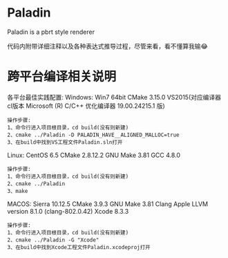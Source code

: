 # Paladin
Paladin is a pbrt style renderer

代码内附带详细注释以及各种表达式推导过程，尽管来看，看不懂算我输😂

# 跨平台编译相关说明
各平台最佳实践配置:
Windows:
	Win7 64bit
	CMake 3.15.0
	VS2015(对应编译器cl版本 Microsoft (R) C/C++ 优化编译器 19.00.24215.1 版)

	操作步骤:
	1、命令行进入项目根目录，cd build(没有则新建)
	2、cmake ../Paladin -D PALADIN_HAVE__ALIGNED_MALLOC=true
	3、在build中找到VS工程文件Paladin.sln打开

Linux:
	CentOS 6.5
	CMake 2.8.12.2
	GNU Make 3.81
	GCC 4.8.0

	操作步骤:
	1、命令行进入项目根目录，cd build(没有则新建)
	2、cmake ../Paladin
	3、make

MACOS:
	Sierra 10.12.5
	CMake 3.9.3
	GNU Make 3.81
	Clang Apple LLVM version 8.1.0 (clang-802.0.42)
	Xcode 8.3.3

	操作步骤:
	1、命令行进入项目根目录，cd build(没有则新建)
	2、cmake ../Paladin -G "Xcode"
	3、在build中找到Xcode工程文件Paladin.xcodeproj打开


